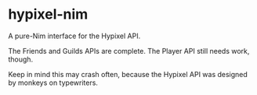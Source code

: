 # hypixel-nim
A pure-Nim interface for the Hypixel API.

The Friends and Guilds APIs are complete. The Player API still needs work, though.

Keep in mind this may crash often, because the Hypixel API was designed by monkeys on typewriters.